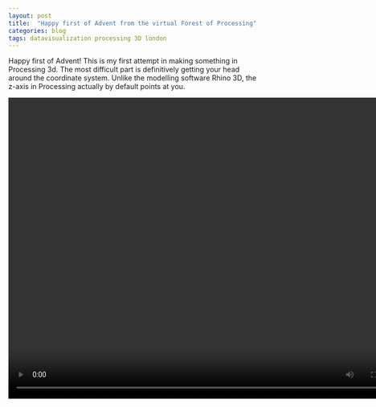 ```yaml
---
layout: post
title:  "Happy first of Advent from the virtual Forest of Processing"
categories: blog 
tags: datavisualization processing 3D london
---
```


Happy first of Advent! This is my first attempt in making something in Processing 3d. The most difficult part is definitively getting your head around the coordinate system. Unlike the modelling software Rhino 3D, the z-axis in Processing actually by default points at you.

<video controls="controls" width="800" height="600" 
       name="virtual forest" src="https://raw.githubusercontent.com/melanieimfeld/melanieimfeld.github.io/master/assets/forest.mp4"></video>



